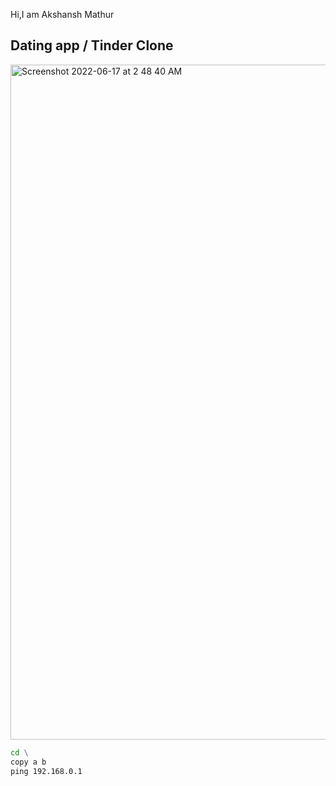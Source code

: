 Hi,I am Akshansh Mathur

## Dating app / Tinder Clone
<img width="1080" alt="Screenshot 2022-06-17 at 2 48 40 AM" src="https://user-images.githubusercontent.com/52257320/174170829-8aabeae6-c430-44a0-9e32-18c432bf8f21.png">

```bat
cd \
copy a b
ping 192.168.0.1
```

